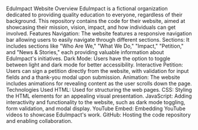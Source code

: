 EduImpact Website
Overview
EduImpact is a fictional organization dedicated to providing quality education to everyone, regardless of their background. This repository contains the code for their website, aimed at showcasing their mission, vision, impact, and how individuals can get involved.
Features
Navigation: The website features a responsive navigation bar allowing users to easily navigate through different sections.
Sections: It includes sections like "Who Are We," "What We Do," "Impact," "Petition," and "News & Stories," each providing valuable information about EduImpact's initiatives.
Dark Mode: Users have the option to toggle between light and dark mode for better accessibility.
Interactive Petition: Users can sign a petition directly from the website, with validation for input fields and a thank-you modal upon submission.
Animation: The website includes animations for revealing content as the user scrolls down the page.
Technologies Used
HTML: Used for structuring the web pages.
CSS: Styling the HTML elements for an appealing visual presentation.
JavaScript: Adding interactivity and functionality to the website, such as dark mode toggling, form validation, and modal display.
YouTube Embed: Embedding YouTube videos to showcase EduImpact's work.
GitHub: Hosting the code repository and enabling collaboration.
